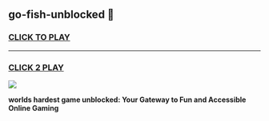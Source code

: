 
## go-fish-unblocked 👋
<h3>
<a href="https://premium.freeplayer.one?title=go-fish-unblocked&ref=14F">CLICK TO PLAY</a></h3>
<hr>

<h3>
<a href="https://premium.freeplayer.one?title=go-fish-unblocked&ref=14F">CLICK 2 PLAY</a>
  
</h3>

<a href="https://premium.freeplayer.one?title=go-fish-unblocked&ref=12F/"><img src="https://clearcache.store/games.png"></a>


**worlds hardest game unblocked: Your Gateway to Fun and Accessible Online Gaming**

